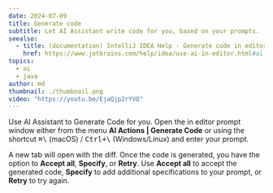 ```yaml
---
date: 2024-07-09
title: Generate code
subtitle: Let AI Assistant write code for you, based on your prompts.
seealso:
  - title: (documentation) IntelliJ IDEA Help - Generate code in editor
    href: https://www.jetbrains.com/help/idea/use-ai-in-editor.html#ai-generate-code-in-editor
topics:
  - ai
  - java
author: md
thumbnail: ./thumbnail.png
video: "https://youtu.be/EjaQjp2rYVQ"
---
```


Use AI Assistant to Generate Code for you. Open the in editor prompt window either from the menu **AI Actions | Generate Code** or using the shortcut <kbd>⌘\\</kbd> (macOS) / <kbd>Ctrl+\\</kbd> (Windows/Linux) and enter your prompt.

A new tab will open with the diff. Once the code is generated, you have the option to **Accept all**, **Specify**, or **Retry**.
Use **Accept all** to accept the generated code, **Specify** to add additional specifications to your prompt, or **Retry** to try again.
